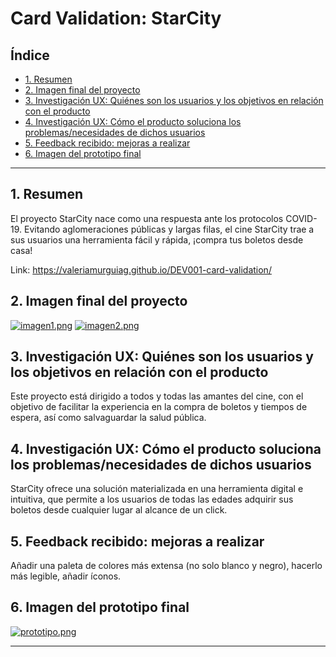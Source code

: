 # Card Validation: StarCity

## Índice

* [1. Resumen](#1-resumen)
* [2. Imagen final del proyecto](#2-imagen-final-del-proyecto)
* [3. Investigación UX: Quiénes son los usuarios y los objetivos en relación con el producto](#3-investigación-ux-quiénes-son-los-usuarios-y-los-objetivos-en-relación-con-el-producto)
* [4. Investigación UX: Cómo el producto soluciona los problemas/necesidades de dichos usuarios](#4-investigación-ux-cómo-el-producto-soluciona-los-problemasnecesidades-de-dichos-usuarios)
* [5. Feedback recibido: mejoras a realizar](#5-feedback-recibido-mejoras-a-realizar)
* [6. Imagen del prototipo final](#6-imagen-del-prototipo-final)


***

## 1. Resumen 
El proyecto StarCity nace como una respuesta ante los protocolos COVID-19.
Evitando aglomeraciones públicas y largas filas, el cine StarCity trae a sus usuarios
una herramienta fácil y rápida, ¡compra tus boletos desde casa!

Link: https://valeriamurguiag.github.io/DEV001-card-validation/

## 2. Imagen final del proyecto

[![imagen1.png](https://i.postimg.cc/FR5jfwPR/imagen1.png)](https://postimg.cc/f3C3pqQn)
[![imagen2.png](https://i.postimg.cc/MGRB8dW8/imagen2.png)](https://postimg.cc/GBLtFP8M)

## 3. Investigación UX: Quiénes son los usuarios y los objetivos en relación con el producto

Este proyecto está dirigido a todos y todas las amantes del cine, con el objetivo de facilitar
la experiencia en la compra de boletos y tiempos de espera, así como salvaguardar la salud
pública.

## 4. Investigación UX: Cómo el producto soluciona los problemas/necesidades de dichos usuarios

StarCity ofrece una solución materializada en una herramienta digital e intuitiva,
que permite a los usuarios de todas las edades adquirir sus boletos desde cualquier lugar al
alcance de un click.

## 5. Feedback recibido: mejoras a realizar

Añadir una paleta de colores más extensa (no solo blanco y negro), hacerlo más legible,
añadir íconos.

## 6. Imagen del prototipo final

[![prototipo.png](https://i.postimg.cc/5NRQYZyV/prototipo.png)](https://postimg.cc/hfVtNZVy)

***

